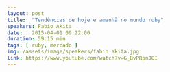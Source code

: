 ```yaml
---
layout: post
title:  "Tendências de hoje e amanhã no mundo ruby"
speakers: Fabio Akita
date:   2015-04-01 09:22:00
duration: 59:15 min
tags: [ ruby, mercado ]
img: /assets/image/speakers/fabio akita.jpg
link: https://www.youtube.com/watch?v=G_BvPRpnJOI
---
```

